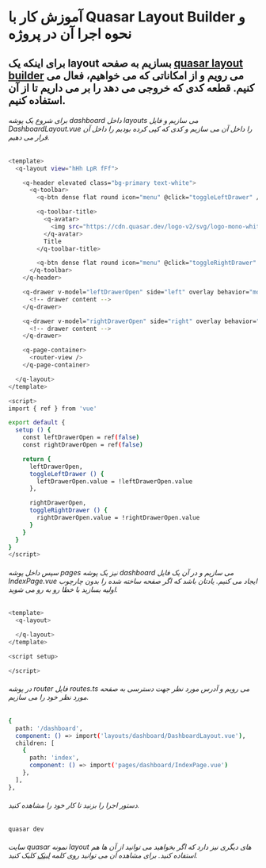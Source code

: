 # آموزش کار با Quasar Layout Builder و نحوه اجرا آن در پروژه

## برای اینکه یک layout بسازیم به صفحه <a href="https://quasar.dev/layout-builder/">quasar layout builder</a> می رویم و از امکاناتی که می خواهیم، فعال می کنیم. قطعه کدی که خروجی می دهد را بر می داریم تا از آن استفاده کنیم.


###### برای شروع یک پوشه dashboard داخل layouts می سازیم و فایل DashboardLayout.vue را داخل آن می سازیم و کدی که کپی کرده بودیم را داخل آن قرار می دهیم.

```bash
<template>
  <q-layout view="hHh LpR fFf">

    <q-header elevated class="bg-primary text-white">
      <q-toolbar>
        <q-btn dense flat round icon="menu" @click="toggleLeftDrawer" />

        <q-toolbar-title>
          <q-avatar>
            <img src="https://cdn.quasar.dev/logo-v2/svg/logo-mono-white.svg">
          </q-avatar>
          Title
        </q-toolbar-title>

        <q-btn dense flat round icon="menu" @click="toggleRightDrawer" />
      </q-toolbar>
    </q-header>

    <q-drawer v-model="leftDrawerOpen" side="left" overlay behavior="mobile" elevated>
      <!-- drawer content -->
    </q-drawer>

    <q-drawer v-model="rightDrawerOpen" side="right" overlay behavior="mobile" elevated>
      <!-- drawer content -->
    </q-drawer>

    <q-page-container>
      <router-view />
    </q-page-container>

  </q-layout>
</template>

<script>
import { ref } from 'vue'

export default {
  setup () {
    const leftDrawerOpen = ref(false)
    const rightDrawerOpen = ref(false)

    return {
      leftDrawerOpen,
      toggleLeftDrawer () {
        leftDrawerOpen.value = !leftDrawerOpen.value
      },

      rightDrawerOpen,
      toggleRightDrawer () {
        rightDrawerOpen.value = !rightDrawerOpen.value
      }
    }
  }
}
</script>
```


###### سپس داخل پوشه pages نیز یک پوشه dashboard می سازیم و در آن یک فایل IndexPage.vue ایجاد می کنیم. یادتان باشد که اگر صفحه ساخته شده را بدون چارچوب اولیه بسازید با خطا رو به رو می شوید.

```bash
<template>
  <q-layout>

  </q-layout>
</template>

<script setup>

</script>
```


###### در پوشه router فایل routes.ts می رویم و آدرس مورد نظر جهت دسترسی به صفحه مورد نظر خود را می سازیم.

```bash
{
  path: '/dashboard',
  component: () => import('layouts/dashboard/DashboardLayout.vue'),
  children: [
    {
      path: 'index',
      component: () => import('pages/dashboard/IndexPage.vue')
    },
  ],
},
```

###### دستور اجرا را بزنید تا کار خود را مشاهده کنید.

```bash
quasar dev
```

###### سایت quasar نمونه layout های دیگری نیز دارد که اگر بخواهید می توانید از آن ها هم استفاده کنید. برای مشاهده آن می توانید روی کلمه <a href="https://quasar.dev/layout/gallery/">لینک</a> کلیک کنید.


